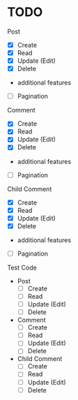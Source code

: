 # TODO

Post  
- [x] Create  
- [x] Read  
- [x] Update (Edit)  
- [x] Delete  
- additional features
- [ ] Pagination

Comment  
- [x] Create  
- [x] Read  
- [x] Update (Edit)  
- [x] Delete  
- additional features
- [ ] Pagination

Child Comment  
- [x] Create  
- [x] Read  
- [x] Update (Edit)  
- [x] Delete  
- additional features
- [ ] Pagination

Test Code  
- Post  
  - [ ] Create  
  - [ ] Read  
  - [ ] Update (Edit)  
  - [ ] Delete  
- Comment  
  - [ ] Create  
  - [ ] Read  
  - [ ] Update (Edit)  
  - [ ] Delete  
- Child Comment  
  - [ ] Create  
  - [ ] Read  
  - [ ] Update (Edit)  
  - [ ] Delete 